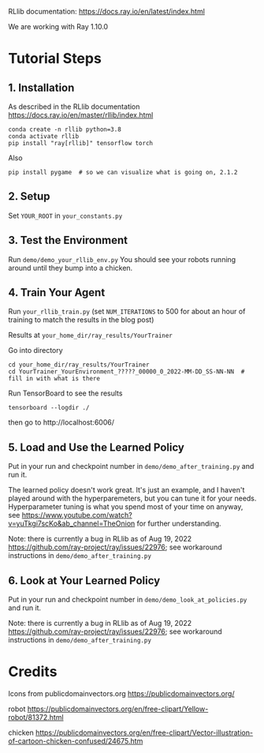 RLlib documentation: https://docs.ray.io/en/latest/index.html

We are working with Ray 1.10.0

# Tutorial Steps
## 1. Installation
As described in the RLlib documentation https://docs.ray.io/en/master/rllib/index.html 
```
conda create -n rllib python=3.8
conda activate rllib
pip install "ray[rllib]" tensorflow torch
```
Also
```
pip install pygame  # so we can visualize what is going on, 2.1.2
```
## 2. Setup
Set `YOUR_ROOT` in `your_constants.py`

## 3. Test the Environment
Run `demo/demo_your_rllib_env.py`
You should see your robots running around until they bump into a chicken.

## 4. Train Your Agent
Run `your_rllib_train.py` 
(set `NUM_ITERATIONS` to 500 for about an hour of training to match the results in the blog post)

Results at `your_home_dir/ray_results/YourTrainer`

Go into directory
```
cd your_home_dir/ray_results/YourTrainer
cd YourTrainer_YourEnvironment_?????_00000_0_2022-MM-DD_SS-NN-NN  # fill in with what is there
```

Run TensorBoard to see the results
```
tensorboard --logdir ./  
```
then go to http://localhost:6006/ 
## 5. Load and Use the Learned Policy
Put in your run and checkpoint number in `demo/demo_after_training.py` and run it.

The learned policy doesn't work great. It's just an example, and I haven't played around with the hyperparemeters, but you can tune it for 
your needs. Hyperparameter tuning is what you spend most of your time on anyway, see
https://www.youtube.com/watch?v=yuTkgi7scKo&ab_channel=TheOnion for further understanding.

Note: there is currently a bug in RLlib as of Aug 19, 2022 
https://github.com/ray-project/ray/issues/22976; see
workaround instructions in `demo/demo_after_training.py`

## 6. Look at Your Learned Policy
Put in your run and checkpoint number in `demo/demo_look_at_policies.py` and run it.

Note: there is currently a bug in RLlib as of Aug 19, 2022 
https://github.com/ray-project/ray/issues/22976; see
workaround instructions in `demo/demo_after_training.py`

# Credits
Icons from publicdomainvectors.org https://publicdomainvectors.org/  

robot https://publicdomainvectors.org/en/free-clipart/Yellow-robot/81372.html

chicken https://publicdomainvectors.org/en/free-clipart/Vector-illustration-of-cartoon-chicken-confused/24675.htm